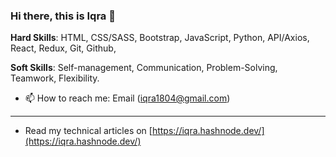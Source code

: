 ### Hi there, this is Iqra 👋


**Hard Skills**: HTML, CSS/SASS, Bootstrap, JavaScript, Python, API/Axios, React, Redux, Git, Github, 

**Soft Skills**: Self-management, Communication, Problem-Solving, Teamwork, Flexibility.

- 📫 How to reach me: Email (iqra1804@gmail.com)
--------------

- Read my technical articles on [https://iqra.hashnode.dev/](https://iqra.hashnode.dev/)



